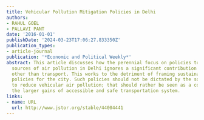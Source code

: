 ```yaml
---
title: Vehicular Pollution Mitigation Policies in Delhi
authors:
- RAHUL GOEL
- PALLAVI PANT
date: '2016-01-01'
publishDate: '2024-03-23T17:06:27.833350Z'
publication_types:
- article-journal
publication: '*Economic and Political Weekly*'
abstract: This article discusses how the perennial focus on policies to mitigate vehicular
  sources of air pollution in Delhi ignores a significant contribution by sectors
  other than transport. This works to the detriment of framing sustainable transport
  policies for the city. Such policies should not be dictated by the sole objective
  to reduce vehicular air pollution; that should rather be seen as a co-benefit within
  the larger gains of accessible and safe transportation system.
links:
- name: URL
  url: http://www.jstor.org/stable/44004441
---
```

